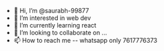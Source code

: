 - 👋 Hi, I’m @saurabh-99877
- 👀 I’m interested in web dev
- 🌱 I’m currently learning react
- 💞️ I’m looking to collaborate on ...
- 📫 How to reach me -- whatsapp only 7617776373

<!---
saurabh-99877/saurabh-99877 is a ✨ special ✨ repository because its `README.md` (this file) appears on your GitHub profile.
You can click the Preview link to take a look at your changes.
--->
